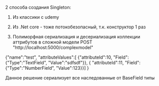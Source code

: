 ﻿2 способа создания Singleton:

1. Из классики с udemy
2. Из .Net core - тоже потокобезопасный, т.к. конструктор 1 раз

3. Полиморфная сериализация и десериализация коллекции аттрибутов в сложной модели POST "http://localhost:5000/complexmodel"

{"name":"test",
"attributeValues":[  {"attributeId":10, "Field":{"Type":"TextField", "Value":"sdfsdf"}},
 { "attributeId":11, "Field":{"Type":"NumberField", "Value":123}}]
} 

Данное решение сериализует все наследованные от BaseField типы

